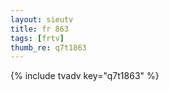 ```yaml
--- 
layout: sieutv
title: fr 863
tags: [frtv]
thumb_re: q7t1863
---
```

{% include tvadv key="q7t1863" %} 
